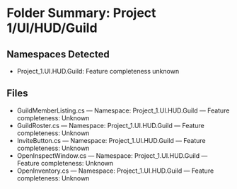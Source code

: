 # Folder Summary: Project 1/UI/HUD/Guild

## Namespaces Detected
- Project_1.UI.HUD.Guild: Feature completeness unknown

## Files
- GuildMemberListing.cs — Namespace: Project_1.UI.HUD.Guild — Feature completeness: Unknown
- GuildRoster.cs — Namespace: Project_1.UI.HUD.Guild — Feature completeness: Unknown
- InviteButton.cs — Namespace: Project_1.UI.HUD.Guild — Feature completeness: Unknown
- OpenInspectWindow.cs — Namespace: Project_1.UI.HUD.Guild — Feature completeness: Unknown
- OpenInventory.cs — Namespace: Project_1.UI.HUD.Guild — Feature completeness: Unknown
